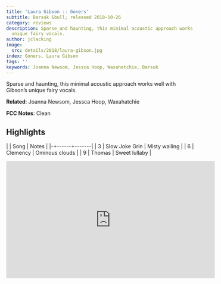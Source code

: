 ```yaml
---
title: 'Laura Gibson :: Goners'
subtitle: Barsuk &bull; released 2018-10-26
category: reviews
description: Sparse and haunting, this minimal acoustic approach works well with Gibson’s
  unique fairy vocals.
author: jclacking
image:
  src: details/2018/laura-gibson.jpg
index: Goners, Laura Gibson
tags: ''
keywords: Joanna Newsom, Jessca Hoop, Waxahatchie, Barsuk
---
```

Sparse and haunting, this minimal acoustic approach works well with Gibson’s unique fairy vocals.<!--more-->

**Related**: Joanna Newsom, Jessca Hoop, Waxahatchie

**FCC Notes**: Clean

## Highlights

| | Song | Notes |
|-+------+-------|
| 3 | Slow Joke Grin | Misty wailing |
| 6 | Clemency | Ominous clouds |
| 9 | Thomas | Sweet lullaby |

<div class="tlo-detail-video"><iframe width="560" height="315" src="https://www.youtube.com/embed/ztC-iD4AgCU" frameborder="0" allow="autoplay; encrypted-media" allowfullscreen></iframe></div>

